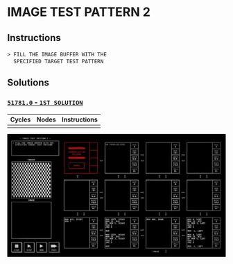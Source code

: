 # IMAGE TEST PATTERN 2

## Instructions

```
> FILL THE IMAGE BUFFER WITH THE
  SPECIFIED TARGET TEST PATTERN
```

## Solutions

### [`51781.0` - `1ST SOLUTION`](51781.0.txt)

| Cycles | Nodes | Instructions |
| :----: | :---: | :----------: |
|        |       |              |

![51781.0](51781.0.jpg?raw=true)


